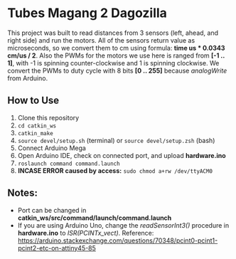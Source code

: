 # Tubes Magang 2 Dagozilla

This project was built to read distances from 3 sensors (left, ahead, and right side) and run the motors. All of the sensors return value as microseconds, so we convert them to cm using formula: **time us * 0.0343 cm/us / 2**. Also the PWMs for the motors we use here is ranged from **[-1 .. 1]**, with -1 is spinning counter-clockwise and 1 is spinning clockwise. We convert the PWMs to duty cycle with 8 bits **[0 .. 255]** because *analogWrite* from Arduino.

## How to Use
1. Clone this repository
2. ```cd catkin_ws```
3. ```catkin_make```
4. ```source devel/setup.sh``` (terminal) or ```source devel/setup.zsh``` (bash)
5. Connect Arduino Mega
6. Open Arduino IDE, check on connected port, and upload **hardware.ino**
7. ```roslaunch command command.launch```
8. **INCASE ERROR caused by access:** ```sudo chmod a+rw /dev/ttyACM0```

## Notes:
- Port can be changed in **catkin_ws/src/command/launch/command.launch**
- If you are using Arduino Uno, change the *readSensorInt3()* procedure in **hardware.ino** to *ISR(PCINTx_vect)*. Reference: https://arduino.stackexchange.com/questions/70348/pcint0-pcint1-pcint2-etc-on-attiny45-85